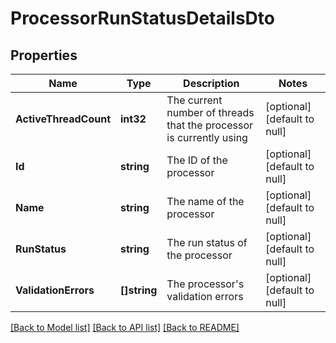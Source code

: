 # ProcessorRunStatusDetailsDto

## Properties
Name | Type | Description | Notes
------------ | ------------- | ------------- | -------------
**ActiveThreadCount** | **int32** | The current number of threads that the processor is currently using | [optional] [default to null]
**Id** | **string** | The ID of the processor | [optional] [default to null]
**Name** | **string** | The name of the processor | [optional] [default to null]
**RunStatus** | **string** | The run status of the processor | [optional] [default to null]
**ValidationErrors** | **[]string** | The processor&#x27;s validation errors | [optional] [default to null]

[[Back to Model list]](../README.md#documentation-for-models) [[Back to API list]](../README.md#documentation-for-api-endpoints) [[Back to README]](../README.md)

